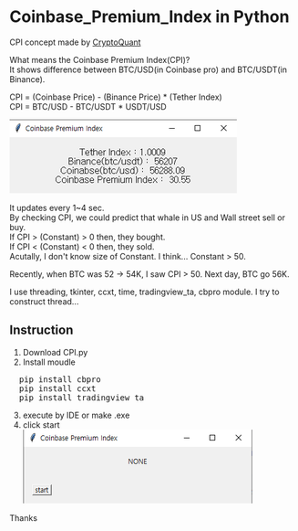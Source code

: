 # Coinbase_Premium_Index in Python

 CPI concept made by [CryptoQuant](https://cryptoquant.com/prochart/fdxeih58iv)

 What means the Coinbase Premium Index(CPI)?    
 It shows difference between BTC/USD(in Coinbase pro) and BTC/USDT(in Binance).     
 
 CPI = (Coinbase Price) - (Binance Price) * (Tether Index)     
 CPI = BTC/USD - BTC/USDT * USDT/USD     
 
 ![](images/after.png)
 
 It updates every 1~4 sec.    
 By checking CPI, we could predict that whale in US and Wall street sell or buy.    
 If CPI > (Constant) > 0 then, they bought.    
 If CPI < (Constant) < 0 then, they sold.    
 Acutally, I don't know size of Constant. I think... Constant > 50.      
 
 Recently, when BTC was 52 -> 54K, I saw CPI > 50. 
 Next day, BTC go 56K.    
 
 
 I use threading, tkinter, ccxt, time, tradingview_ta, cbpro module.
 I try to construct thread...
 
 
 ## Instruction
 1. Download CPI.py
 2. Install moudle
<pre>
  pip install cbpro
  pip install ccxt
  pip install tradingview_ta
</pre>
 3. execute by IDE or make .exe     
 4. click start     
 ![](images/before.png)     
 

 Thanks
 
